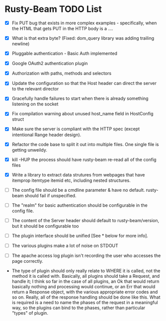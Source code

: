 # Rusty-Beam TODO List

- [x] Fix PUT bug that exists in more complex examples - specifically, when the HTML that gets PUT in the HTTP body is a <td>...</td>.
- [x] What is that extra byte? (Fixed: dom_query library was adding trailing newline)
- [x] Pluggable authentication - Basic Auth implemented
- [x] Google OAuth2 authentication plugin
- [x] Authorization with paths, methods and selectors
- [x] Update the configuration so that the Host header can direct the server to the relevant director
- [x] Gracefully handle failures to start when there is already something listening on the socket
- [x] Fix compilation warning about unused host_name field in HostConfig struct
- [x] Make sure the server is compliant with the HTTP spec (except intentional Range header design).
- [x] Refactor the code base to split it out into multiple files. One single file is getting unweildy.
- [x] kill -HUP the process should have rusty-beam re-read all of the config files
- [x] Write a library to extract data strutures from webpages that have itemprop itemtype itemid etc, including nested structures.
- [ ] The config file should be a cmdline parameter & have no default. rusty-beam should fail if unspecified.
- [ ] The "realm" for basic authentication should be configurable in the config file.
- [ ] The content of the Server header should default to rusty-beam/version, but it should be configurable too
- [ ] The plugin interface should be unified [See * below for more info].
- [ ] The various plugins make a lot of noise on STDOUT
- [ ] The apache access log plugin isn't recording the user who accesses the page correctly.


* The type of plugin should only really relate to WHERE it is called, not the method it is called with. Basically, all plugins should take a Request, and handle it; I think so far in the case of all plugins, an Ok that would return basically nothing and processing would continue, or an Err that would return a Response object, with the various appropriate error codes and so on. Really, all of the response handling should be
done like this. What is required is a need to name the phases of the request in a meaningful way, so the plugins can bind to the phases, rather than particular "types" of plugin.